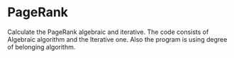 # PageRank
Calculate the PageRank algebraic and iterative. 
The code consists of Algebraic algorithm and the Iterative one. Also the program is using degree of belonging algorithm.
